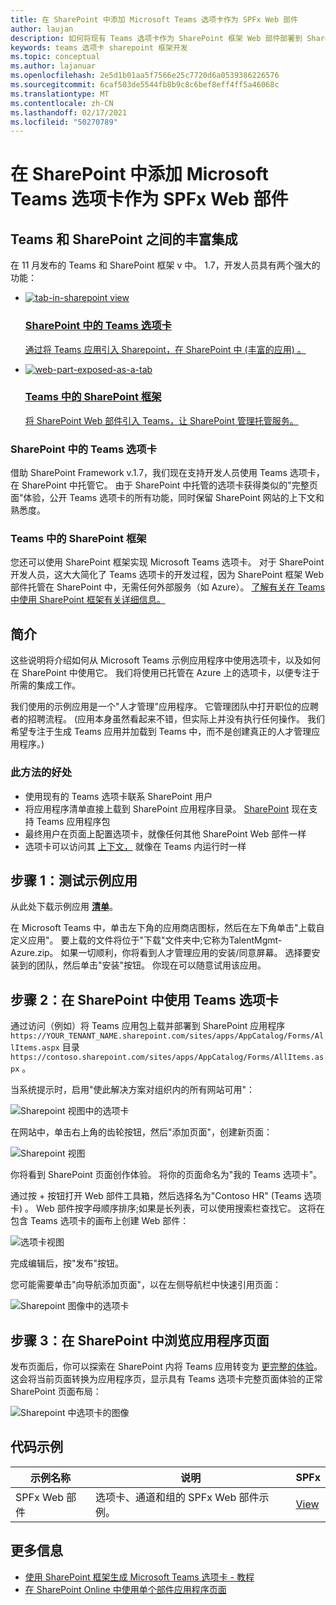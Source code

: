 ```yaml
---
title: 在 SharePoint 中添加 Microsoft Teams 选项卡作为 SPFx Web 部件
author: laujan
description: 如何将现有 Teams 选项卡作为 SharePoint 框架 Web 部件部署到 SharePoint。
keywords: teams 选项卡 sharepoint 框架开发
ms.topic: conceptual
ms.author: lajanuar
ms.openlocfilehash: 2e5d1b01aa5f7566e25c7720d6a0539386226576
ms.sourcegitcommit: 6caf503de5544fb8b9c8c6bef8eff4ff5a46068c
ms.translationtype: MT
ms.contentlocale: zh-CN
ms.lasthandoff: 02/17/2021
ms.locfileid: "50270789"
---
```

# <a name="adding-a-microsoft-teams-tab-in-sharepoint-as-an-spfx-web-part"></a>在 SharePoint 中添加 Microsoft Teams 选项卡作为 SPFx Web 部件

## <a name="rich-integration-between-teams-and-sharepoint"></a>Teams 和 SharePoint 之间的丰富集成

在 11 月发布的 Teams 和 SharePoint 框架 v 中。 1.7，开发人员具有两个强大的功能：

<ul  class="panelContent cardsC">
<li>
    <a href="#introduction">
        <div class="cardSize">
            <div class="cardPadding">
                <div class="card">
                    <div class="cardImageOuter">
                        <div class="cardImage bgdAccent1">
                            <img src="~/assets/images/tabs/tabs-in-sharepoint/image084.png" alt="tab-in-sharepoint view"/>
                        </div>
                    </div>
                    <div class="cardText">
                        <h3>SharePoint 中的 Teams 选项卡</h3>
                        <p>通过将 Teams 应用引入 Sharepoint，在 SharePoint 中 (丰富的应用) 。</p>
                    </div>
                </div>
            </div>
        </div>
    </a>
</li>
<li>
    <a href="https://docs.microsoft.com/sharepoint/dev/spfx/web-parts/get-started/using-web-part-as-ms-teams-tab">
        <div class="cardSize">
            <div class="cardPadding">
                <div class="card">
                    <div class="cardImageOuter">
                        <div class="cardImage bgdAccent1">
                            <img src="~/assets/images/tabs/tabs-in-sharepoint/SharePoint-web-part-exposed-as-a-Tab-in-Microsoft-Teams.png" alt="web-part-exposed-as-a-tab" />
                        </div>
                    </div>
                    <div class="cardText">
                        <h3>Teams 中的 SharePoint 框架</h3>
                        <p>将 SharePoint Web 部件引入 Teams，让 SharePoint 管理托管服务。</p>
                    </div>
                </div>
            </div>
        </div>
    </a>
</li>
</ul>

### <a name="teams-tabs-in-sharepoint"></a>SharePoint 中的 Teams 选项卡

借助 SharePoint Framework v.1.7，我们现在支持开发人员使用 Teams 选项卡，在 SharePoint 中托管它。 由于 SharePoint 中托管的选项卡获得类似的"完整页面"体验，公开 Teams 选项卡的所有功能，同时保留 SharePoint 网站的上下文和熟悉度。

### <a name="sharepoint-framework-in-teams"></a>Teams 中的 SharePoint 框架

您还可以使用 SharePoint 框架实现 Microsoft Teams 选项卡。 对于 SharePoint 开发人员，这大大简化了 Teams 选项卡的开发过程，因为 SharePoint 框架 Web 部件托管在 SharePoint 中，无需任何外部服务（如 Azure）。 [了解有关在 Teams 中使用 SharePoint 框架有关详细信息。](/sharepoint/dev/spfx/web-parts/get-started/using-web-part-as-ms-teams-tab)

## <a name="introduction"></a>简介

这些说明将介绍如何从 Microsoft Teams 示例应用程序中使用选项卡，以及如何在 SharePoint 中使用它。 我们将使用已托管在 Azure 上的选项卡，以便专注于所需的集成工作。

我们使用的示例应用是一个"人才管理"应用程序。 它管理团队中打开职位的应聘者的招聘流程。  (应用本身虽然看起来不错，但实际上并没有执行任何操作。 我们希望专注于生成 Teams 应用并加载到 Teams 中，而不是创建真正的人才管理应用程序。) 

### <a name="benefits-of-this-approach"></a>此方法的好处

- 使用现有的 Teams 选项卡联系 SharePoint 用户
- 将应用程序清单直接上载到 SharePoint 应用程序目录。 [SharePoint](~/concepts/build-and-test/apps-package.md) 现在支持 Teams 应用程序包
- 最终用户在页面上配置选项卡，就像任何其他 SharePoint Web 部件一样
- 选项卡可以访问其 [上下文，](~/tabs/how-to/access-teams-context.md) 就像在 Teams 内运行时一样

## <a name="step-1-testing-the-sample-app"></a>步骤 1：测试示例应用

从此处下载示例应用 [**清单**](https://github.com/MicrosoftDocs/msteams-docs/raw/master/msteams-platform/assets/downloads/TalentMgmt-Azure.zip)。

在 Microsoft Teams 中，单击左下角的应用商店图标，然后在左下角单击"上载自定义应用"。 要上载的文件将位于"下载"文件夹中;它称为TalentMgmt-Azure.zip。 如果一切顺利，你将看到人才管理应用的安装/同意屏幕。 选择要安装到的团队，然后单击"安装"按钮。 你现在可以随意试用该应用。

## <a name="step-2-using-the-teams-tab-in-sharepoint"></a>步骤 2：在 SharePoint 中使用 Teams 选项卡

通过访问（例如）将 Teams 应用包上载并部署到 SharePoint 应用程序 `https://YOUR_TENANT_NAME.sharepoint.com/sites/apps/AppCatalog/Forms/AllItems.aspx` 目录 `https://contoso.sharepoint.com/sites/apps/AppCatalog/Forms/AllItems.aspx` 。

当系统提示时，启用"使此解决方案对组织内的所有网站可用"：

![Sharepoint 视图中的选项卡](~/assets/images/tabs/tabs-in-sharepoint/image065.png)

在网站中，单击右上角的齿轮按钮，然后"添加页面"，创建新页面：

![Sharepoint 视图](~/assets/images/tabs/tabs-in-sharepoint/image066.png)

你将看到 SharePoint 页面创作体验。 将你的页面命名为"我的 Teams 选项卡"。

通过按 + 按钮打开 Web 部件工具箱，然后选择名为"Contoso HR" (Teams 选项卡) 。 Web 部件按字母顺序排序;如果是长列表，可以使用搜索栏查找它。 这将在包含 Teams 选项卡的画布上创建 Web 部件：

![选项卡视图](~/assets/images/tabs/tabs-in-sharepoint/image071.png)

完成编辑后，按"发布"按钮。

您可能需要单击"向导航添加页面"，以在左侧导航栏中快速引用页面：

![Sharepoint 图像中的选项卡](~/assets/images/tabs/tabs-in-sharepoint/image073.png)

## <a name="step-3-explore-app-pages-in-sharepoint"></a>步骤 3：在 SharePoint 中浏览应用程序页面

发布页面后，你可以探索在 SharePoint 内将 Teams 应用转变为 [更完整的体验](/sharepoint/dev/spfx/web-parts/single-part-app-pages)。 这会将当前页面转换为应用程序页，显示具有 Teams 选项卡完整页面体验的正常 SharePoint 页面布局：

![Sharepoint 中选项卡的图像](~/assets/images/tabs/tabs-in-sharepoint/image085.png)

## <a name="code-sample"></a>代码示例
| **示例名称** | **说明** | **SPFx** |
|-----------------|-----------------|----------|
| SPFx Web 部件 | 选项卡、通道和组的 SPFx Web 部件示例。 | [View](https://github.com/OfficeDev/Microsoft-Teams-Samples/tree/main/samples/tab-channel-group/spfx)

## <a name="more-information"></a>更多信息

- [使用 SharePoint 框架生成 Microsoft Teams 选项卡 - 教程](/sharepoint/dev/spfx/web-parts/get-started/using-web-part-as-ms-teams-tab)
- [在 SharePoint Online 中使用单个部件应用程序页面](/sharepoint/dev/spfx/web-parts/single-part-app-pages)
